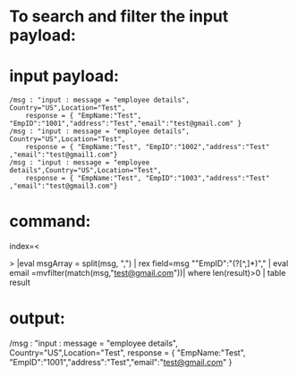 To search and filter the input payload:
=======================================



input payload:
===============

    /msg : "input : message = "employee details", Country="US",Location="Test", 
        response = { "EmpName:"Test", "EmpID":"1001","address":"Test","email":"test@gmail.com" }
    /msg : "input : message = "employee details", Country="US",Location="Test",
        response = { "EmpName:"Test", "EmpID":"1002","address":"Test" ,"email":"test@gmail1.com"}
    /msg : "input : message = "employee details",Country="US",Location="Test", 
        response = { "EmpName:"Test", "EmpID":"1003","address":"Test" ,"email":"test@gmail3.com"}



command:
=========

  index=<<search index>> 
  |eval msgArray = split(msg, ",")
  | rex field=msg "\"EmpID\":\"(?<EmpID>[^,]*)\","
  | eval email =mvfilter(match(msg,"test@gmail.com"))| where len(result)>0 | table result		
  
  
  output:
  =======
  
  /msg : "input : message = "employee details", Country="US",Location="Test", 
        response = { "EmpName:"Test", "EmpID":"1001","address":"Test","email":"test@gmail.com" }
    
  
  
